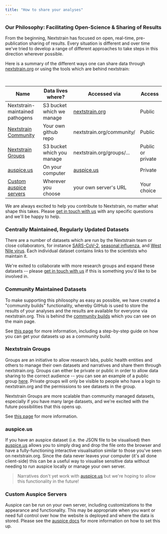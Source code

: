 ```yaml
---
title: "How to share your analyses"
---
```


### Our Philosophy: Facilitating Open-Science & Sharing of Results

From the beginning, Nextstrain has focused on open, real-time, pre-publication sharing of results.
Every situation is different and over time we've tried to develop a range of different approaches to take steps in this direction wherever possible.

Here is a summary of the different ways one can share data through [nextstrain.org](/) or using the tools which are behind nextstrain:

<br/>

| Name                            | Data lives where?           |  Accessed via             |  Access            |
| --------------------------------| --------------------------- | ------------------------- | ------------------ |
| Nextstrain-maintained pathogens | S3 bucket which we manage   | [nextstrain.org]          | Public             |
| [Nextstrain Community]          | Your own github repo        | nextstrain.org/community/ | Public             |
| [Nextstrain Groups]             | S3 bucket which you manage  | nextstrain.org/groups/... | Public or private  |
| [auspice.us]                    | On your computer            | [auspice.us]              | Private            |
| [Custom auspice servers]        | Wherever you choose         | your own server's URL     | Your choice        |

We are always excited to help you contribute to Nextstrain, no matter what shape this takes.
Please [get in touch with us](mailto:hello@nextstrain.org) with any specific questions and we'll be happy to help.


### Centrally Maintained, Regularly Updated Datasets

There are a number of datasets which are run by the Nextstrain team or close collaborators, for instance [SARS-CoV-2](/ncov/global), [seasonal influenza](/flu), and [West Nile virus](/WNV/NA).
Each individual dataset contains links to the scientists who maintain it.

We're exited to collaborate with more research groups and expand these datasets -- please [get in touch with us](mailto:hello@nextstrain.org) if this is something you'd like to be involved in.


### Community Maintained Datasets

To make supporting this philosophy as easy as possible, we have created a "community builds" functionality, whereby GitHub is used to store the results of your analyses and the results are available for everyone via nextstrain.org.
This is behind the [community builds](/#community) which you can see on the main page.

See [this page](community-builds) for more information, including a step-by-step guide on how you can get your datasets up as a community build.

### Nextstrain Groups

Groups are an initiative to allow research labs, public health entities and others to manage their own datasets and narratives and share them through nextstrain.org.
Groups can either be private or public in order to allow data sharing to the correct audience -- you can see an example of a public group [here](/groups/blab/).
Private groups will only be visible to people who have a login to nextstrain.org and the permissions to see datasets in the group.

Nextstrain Groups are more scalable than community managed datasets, especially if you have many large datasets, and we're excited with the future possibilities that this opens up.

See [this page](nextstrain-groups) for more information.

### auspice.us

If you have an auspice dataset (i.e. the JSON file to be visualised) then [auspice.us] allows you to simply drag and drop the file onto the browser and have a fully-functioning interactive visualisation similar to those you've seen on nextstrain.org.
Since the data never leaves your computer (it's all done client-side) this can be a useful way to visualise sensitive data without needing to run auspice locally or manage your own server.

> Narratives don't yet work with [auspice.us] but we're hoping to allow this functionality in the future!


### Custom Auspice Servers

Auspice can be run on your own server, including customizations to the appearance and functionality.
This may be appropriate when you want or need full control over how the website is deployed and where the data is stored.
Please see the [auspice docs](https://nextstrain.github.io/auspice/server/introduction) for more information on how to set this up.


[Nextstrain Community]: ./community-builds
[Nextstrain Groups]: ./nextstrain-groups
[Custom auspice servers]: https://nextstrain.github.io/auspice/server/introduction
[auspice.us]: http://auspice.us
[nextstrain.org]: http://nextstrain.org
